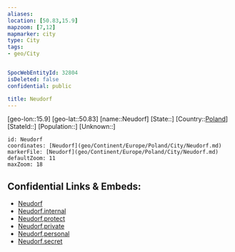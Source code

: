 ```yaml
---
aliases: 
location: [50.83,15.9]
mapzoom: [7,12] 
mapmarker: city 
type: City
tags:
- geo/City


SpocWebEntityId: 32804
isDeleted: false
confidential: public

title: Neudorf
---
```

[geo-lon::15.9]
[geo-lat::50.83]
[name::Neudorf]
[State::]
[Country::[Poland](geo/Continent/Europe/Poland.md)]
[StateId::]
[Population::]
[Unknown::]


```leaflet
id: Neudorf
coordinates: [Neudorf](geo/Continent/Europe/Poland/City/Neudorf.md)
markerFile: [Neudorf](geo/Continent/Europe/Poland/City/Neudorf.md)
defaultZoom: 11 
maxZoom: 18
```


## Confidential Links & Embeds: 
- [Neudorf](../../../../../../_public/geo/Continent/Europe/Poland/City/Neudorf.md) 
- [Neudorf.internal](../../../../../../_internal/geo/Continent/Europe/Poland/City/Neudorf.internal.md) 
- [Neudorf.protect](../../../../../../_protect/geo/Continent/Europe/Poland/City/Neudorf.protect.md) 
- [Neudorf.private](../../../../../../_private/geo/Continent/Europe/Poland/City/Neudorf.private.md) 
- [Neudorf.personal](../../../../../../_personal/geo/Continent/Europe/Poland/City/Neudorf.personal.md) 
- [Neudorf.secret](../../../../../../_secret/geo/Continent/Europe/Poland/City/Neudorf.secret.md) 
